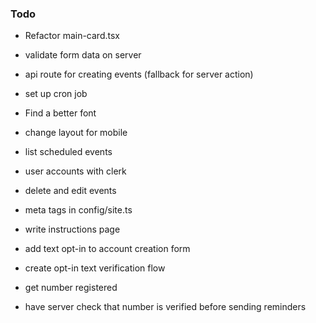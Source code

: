 ### Todo

- Refactor main-card.tsx
- validate form data on server
- api route for creating events (fallback for server action)
- set up cron job
- Find a better font
- change layout for mobile
- list scheduled events
- user accounts with clerk
- delete and edit events
- meta tags in config/site.ts
- write instructions page

- add text opt-in to account creation form
- create opt-in text verification flow
- get number registered
- have server check that number is verified before sending reminders
